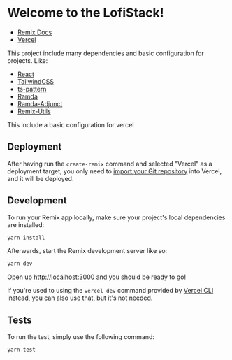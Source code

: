 # Welcome to the LofiStack!

- [Remix Docs](https://remix.run/docs)
- [Vercel](https://vercel.com)

This project include many dependencies and basic configuration for projects.
Like:

- [React](https://reactjs.org/)
- [TailwindCSS](https://tailwindcss.com/)
- [ts-pattern](https://npmjs.org/package/ts-pattern)
- [Ramda](https://ramdajs.com/)
- [Ramda-Adjunct](https://char0n.github.io/ramda-adjunct/)
- [Remix-Utils](https://github.com/sergiodxa/remix-utils)

This include a basic configuration for vercel

## Deployment

After having run the `create-remix` command and selected "Vercel" as a deployment target, you only need to [import your Git repository](https://vercel.com/new) into Vercel, and it will be deployed.

## Development

To run your Remix app locally, make sure your project's local dependencies are installed:

```sh
yarn install
```

Afterwards, start the Remix development server like so:

```sh
yarn dev
```

Open up [http://localhost:3000](http://localhost:3000) and you should be ready to go!

If you're used to using the `vercel dev` command provided by [Vercel CLI](https://vercel.com/cli) instead, you can also use that, but it's not needed.

## Tests

To run the test, simply use the following command:

```sh
yarn test
```
